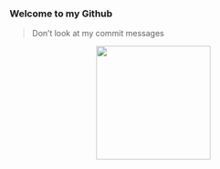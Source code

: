 ### Welcome to my Github

> Don’t look at my commit messages

<div style="text-align:center; width: 100%">
  <img src="https://raw.githubusercontent.com/er1cstotle/er1cstotle/master/bbt.png" width="200"/>  
</div>
  


<!--
**er1cstotle/er1cstotle** is a ✨ _special_ ✨ repository because its `README.md` (this file) appears on your GitHub profile.

Here are some ideas to get you started:

- 🔭 I’m currently working on ...
- 🌱 I’m currently learning ...
- 👯 I’m looking to collaborate on ...
- 🤔 I’m looking for help with ...
- 💬 Ask me about ...
- 📫 How to reach me: ...
- 😄 Pronouns: ...
- ⚡ Fun fact: ...
-->



